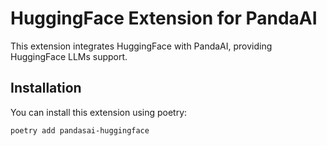 # HuggingFace Extension for PandaAI

This extension integrates HuggingFace with PandaAI, providing HuggingFace LLMs support.

## Installation

You can install this extension using poetry:

```bash
poetry add pandasai-huggingface
```
